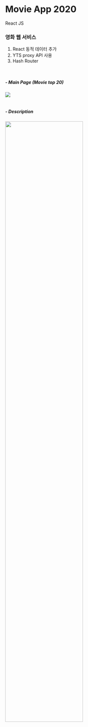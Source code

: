 # Movie App 2020

React JS

### 영화 웹 서비스
1. React 동적 데이터 추가
2. YTS proxy API 사용
3. Hash Router

<br/>

##### - Main Page (Movie top 20)

<kbd>
<img src="https://user-images.githubusercontent.com/43735576/85997136-1ae55100-ba44-11ea-9c89-91ee2e8f4922.png" />
</kbd>
<br /><br />

##### - Description

<kbd>
<img src="https://user-images.githubusercontent.com/43735576/85997790-ecb44100-ba44-11ea-8022-4bee06a00e65.png" width="70%" />
</kbd>
